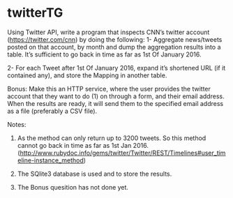 # twitterTG
Using Twitter API, write a program that inspects CNN’s twitter account (https://twitter.com/cnn) by doing the following:
1- Aggregate news/tweets posted on that account, by month and dump the aggregation results into a table. It’s sufficient to go back in time as far as 1st Of January 2016.

2- For each Tweet after 1st Of January 2016, expand it’s shortened URL (if it contained any), and store the Mapping in another table.


Bonus: Make this an HTTP service, where the user provides the twitter account that they want to do (1) on through a form, and their email address. When the results are ready, it will send them to the specified email address as a file (preferably a CSV file).

Notes: 
1. As the method can only return up to 3200 tweets. So this method cannot go back in time as far as 1st Jan 2016.
(http://www.rubydoc.info/gems/twitter/Twitter/REST/Timelines#user_timeline-instance_method)

2. The SQlite3 database is used and to store the results.

3. The Bonus quesition has not done yet.


